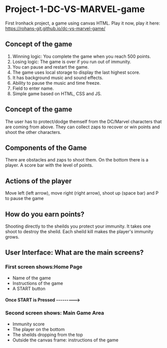 # Project-1-DC-VS-MARVEL-game


First Ironhack project, a game using canvas HTML. Play it now, play it here: https://rohans-git.github.io/dc-vs-marvel-game/

## Concept of the game

1. Winning logic: You complete the game when you reach 500 points.
2. Losing logic: The game is over if you run out of immunity. 
3. You can pause and restart the game.
4. The game uses local storage to display the last highest score.
5. It has background music and sound effects.
6. Ability to pause the music and time freeze.
7. Field to enter name.
8. Simple game based on HTML, CSS and JS.


## Concept of the game

The user has to protect/dodge themself from the DC/Marvel characters that are coming from above. They can collect zaps to recover or win points and shoot the other characters.

## Components of the Game

There are obstacles and zaps to shoot them. On the bottom there is a player. A score bar with the level of points.

## Actions of the player

Move left (left arrow), move right (right arrow), shoot up (space bar) and P to pause the game

## How do you earn points?

Shooting directly to the sheilds you protect your immunity. It takes one shoot to destroy the sheild. Each sheild kill makes the player's immunity grows. 


## User Interface: What are the main screens?

### First screen shows:Home Page
- Name of the game <DC VS MARVEL>
- Instructions of the game
- A START button

#### Once START is Pressed --------->

### Second screen shows: Main Game Area

- Immunity score
- The player on the bottom
- The sheilds dropping from the top
- Outside the canvas frame: instructions of the game
